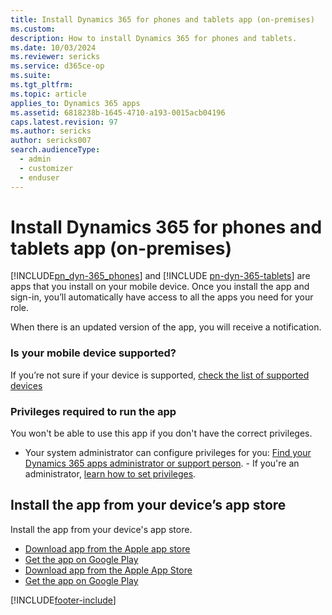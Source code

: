 ```yaml
---
title: Install Dynamics 365 for phones and tablets app (on-premises)
ms.custom:
description: How to install Dynamics 365 for phones and tablets.
ms.date: 10/03/2024
ms.reviewer: sericks
ms.service: d365ce-op
ms.suite:
ms.tgt_pltfrm:
ms.topic: article
applies_to: Dynamics 365 apps
ms.assetid: 6818238b-1645-4710-a193-0015acb04196
caps.latest.revision: 97
ms.author: sericks
author: sericks007
search.audienceType:
  - admin
  - customizer
  - enduser
---
```

# Install Dynamics 365 for phones and tablets app (on-premises)

[!INCLUDE[pn_dyn-365_phones](../includes/pn-dyn-365-phones.md)] and [!INCLUDE [pn-dyn-365-tablets](../includes/pn-dyn-365-tablets.md)] are apps that you install on your mobile device. Once you install the app and sign-in, you’ll automatically have access to all the apps you need for your role.

When there is an updated version of the app, you will receive a notification. 

### Is your mobile device supported?
 If you’re not sure if your device is supported, [check the list of supported devices](../mobile-app/support-phones-tablets.md)

### Privileges required to run the app

You won't be able to use this app if you don't have the correct privileges.

- Your system administrator can configure privileges for you: [Find your Dynamics 365 apps administrator or support person](../customerengagement/on-premises/basics/find-administrator-support.md). - If you're an administrator, [learn how to set privileges](../mobile-app/set-up-dynamics-365-for-phones-and-dynamics-365-for-tablets.md).  

## Install the app from your device’s app store

Install the app from your device's app store.

- [Download app from the Apple app store](https://go.microsoft.com/fwlink/p/?LinkID=519213)
- [Get the app on Google Play](https://go.microsoft.com/fwlink/p/?LinkID=519214)
- [Download app from the Apple App Store](https://go.microsoft.com/fwlink/p/?LinkID=313645)
- [Get the app on Google Play](https://go.microsoft.com/fwlink/p/?LinkID=392774)



[!INCLUDE[footer-include](../includes/footer-banner.md)]
